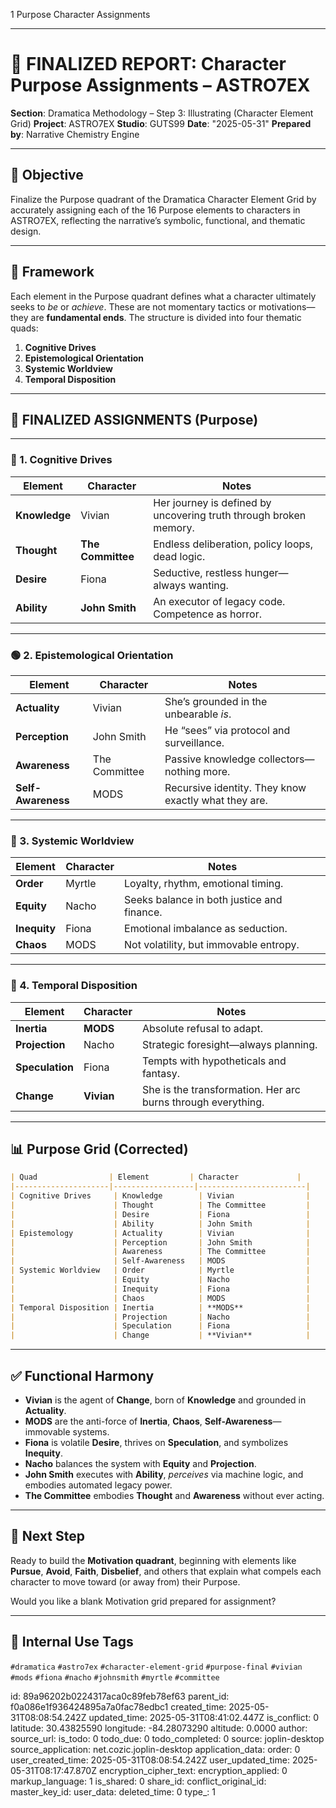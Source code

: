 1 Purpose Character Assignments


---

# 📘 FINALIZED REPORT: **Character Purpose Assignments – ASTRO7EX**

**Section**: Dramatica Methodology – Step 3: Illustrating (Character Element Grid)
**Project**: ASTRO7EX
**Studio**: GUTS99
**Date**: "2025-05-31"
**Prepared by**: Narrative Chemistry Engine

---

## 🎯 Objective

Finalize the Purpose quadrant of the Dramatica Character Element Grid by accurately assigning each of the 16 Purpose elements to characters in ASTRO7EX, reflecting the narrative’s symbolic, functional, and thematic design.

---

## 📐 Framework

Each element in the Purpose quadrant defines what a character ultimately seeks to *be* or *achieve*. These are not momentary tactics or motivations—they are **fundamental ends**. The structure is divided into four thematic quads:

1. **Cognitive Drives**
2. **Epistemological Orientation**
3. **Systemic Worldview**
4. **Temporal Disposition**

---

## 🧪 FINALIZED ASSIGNMENTS (Purpose)

---

### 🔷 1. **Cognitive Drives**

| Element       | Character         | Notes                                                             |
| ------------- | ----------------- | ----------------------------------------------------------------- |
| **Knowledge** | Vivian            | Her journey is defined by uncovering truth through broken memory. |
| **Thought**   | **The Committee** | Endless deliberation, policy loops, dead logic.                   |
| **Desire**    | Fiona             | Seductive, restless hunger—always wanting.                        |
| **Ability**   | **John Smith**    | An executor of legacy code. Competence as horror.                 |

---

### 🟢 2. **Epistemological Orientation**

| Element            | Character     | Notes                                                |
| ------------------ | ------------- | ---------------------------------------------------- |
| **Actuality**      | Vivian        | She’s grounded in the unbearable *is*.               |
| **Perception**     | John Smith    | He “sees” via protocol and surveillance.             |
| **Awareness**      | The Committee | Passive knowledge collectors—nothing more.           |
| **Self-Awareness** | MODS          | Recursive identity. They know exactly what they are. |

---

### 🔶 3. **Systemic Worldview**

| Element      | Character | Notes                                      |
| ------------ | --------- | ------------------------------------------ |
| **Order**    | Myrtle    | Loyalty, rhythm, emotional timing.         |
| **Equity**   | Nacho     | Seeks balance in both justice and finance. |
| **Inequity** | Fiona     | Emotional imbalance as seduction.          |
| **Chaos**    | MODS      | Not volatility, but immovable entropy.     |

---

### 🔻 4. **Temporal Disposition**

| Element         | Character  | Notes                                                        |
| --------------- | ---------- | ------------------------------------------------------------ |
| **Inertia**     | **MODS**   | Absolute refusal to adapt.                                   |
| **Projection**  | Nacho      | Strategic foresight—always planning.                         |
| **Speculation** | Fiona      | Tempts with hypotheticals and fantasy.                       |
| **Change**      | **Vivian** | She is the transformation. Her arc burns through everything. |

---

## 📊 Purpose Grid (Corrected)

```markdown
| Quad                | Element         | Character             |
|---------------------|------------------|------------------------|
| Cognitive Drives     | Knowledge        | Vivian                |
|                      | Thought          | The Committee         |
|                      | Desire           | Fiona                 |
|                      | Ability          | John Smith            |
| Epistemology         | Actuality        | Vivian                |
|                      | Perception       | John Smith            |
|                      | Awareness        | The Committee         |
|                      | Self-Awareness   | MODS                  |
| Systemic Worldview   | Order            | Myrtle                |
|                      | Equity           | Nacho                 |
|                      | Inequity         | Fiona                 |
|                      | Chaos            | MODS                  |
| Temporal Disposition | Inertia          | **MODS**              |
|                      | Projection       | Nacho                 |
|                      | Speculation      | Fiona                 |
|                      | Change           | **Vivian**            |
```

---

## ✅ Functional Harmony

* **Vivian** is the agent of **Change**, born of **Knowledge** and grounded in **Actuality**.
* **MODS** are the anti-force of **Inertia**, **Chaos**, **Self-Awareness**—immovable systems.
* **Fiona** is volatile **Desire**, thrives on **Speculation**, and symbolizes **Inequity**.
* **Nacho** balances the system with **Equity** and **Projection**.
* **John Smith** executes with **Ability**, *perceives* via machine logic, and embodies automated legacy power.
* **The Committee** embodies **Thought** and **Awareness** without ever acting.

---

## 🏁 Next Step

Ready to build the **Motivation quadrant**, beginning with elements like **Pursue**, **Avoid**, **Faith**, **Disbelief**, and others that explain what compels each character to move toward (or away from) their Purpose.

Would you like a blank Motivation grid prepared for assignment?

---

## 🧪 Internal Use Tags

`#dramatica` `#astro7ex` `#character-element-grid` `#purpose-final` `#vivian` `#mods` `#fiona` `#nacho` `#johnsmith` `#myrtle` `#committee`


id: 89a96202b0224317aca0c89feb78ef63
parent_id: f0a086e1f936424895a7a0fac78edbc1
created_time: 2025-05-31T08:08:54.242Z
updated_time: 2025-05-31T08:41:02.447Z
is_conflict: 0
latitude: 30.43825590
longitude: -84.28073290
altitude: 0.0000
author: 
source_url: 
is_todo: 0
todo_due: 0
todo_completed: 0
source: joplin-desktop
source_application: net.cozic.joplin-desktop
application_data: 
order: 0
user_created_time: 2025-05-31T08:08:54.242Z
user_updated_time: 2025-05-31T08:17:47.870Z
encryption_cipher_text: 
encryption_applied: 0
markup_language: 1
is_shared: 0
share_id: 
conflict_original_id: 
master_key_id: 
user_data: 
deleted_time: 0
type_: 1